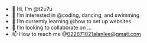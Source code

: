 - 👋 Hi, I’m @t2u7u
- 👀 I’m interested in @coding, dancing, and swimming
- 🌱 I’m currently learning @how to set up websites
- 💞️ I’m looking to collaborate on ...
- 📫 How to reach me @022671021alanlee@gmail.com

<!---
t2u7u/t2u7u is a ✨ special ✨ repository because its `README.md` (this file) appears on your GitHub profile.
You can click the Preview link to take a look at your changes.
--->
